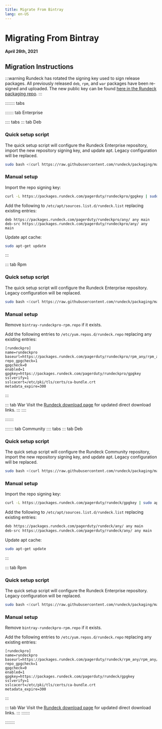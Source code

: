 ```yaml
---
title: Migrate From Bintray
lang: en-US
---
```


# Migrating From Bintray
**April 26th, 2021**

## Migration Instructions
:::warning
Rundeck has rotated the signing key used to sign release packages. All previously released
`deb`, `rpm`, and `war` packages have been re-signed and uploaded. The new public key can be found [here in the Rundeck packaging repo](https://raw.githubusercontent.com/rundeck/packaging/main/pubring.gpg).
:::


:::::::: tabs

::::::: tab Enterprise

:::: tabs
::: tab Deb
### Quick setup script
The quick setup script will configure the Rundeck Enterprise repository,
import the new repository signing key, and update apt. Legacy configuration
will be replaced.

```bash
sudo bash <(curl https://raw.githubusercontent.com/rundeck/packaging/main/scripts/deb-setup.sh) rundeckpro
```

### Manual setup

Import the repo signing key:
```bash
curl -L https://packages.rundeck.com/pagerduty/rundeckpro/gpgkey | sudo apt-key add -
```

Add the following to `/etc/apt/sources.list.d/rundeck.list` replacing existing entries:
```
deb https://packages.rundeck.com/pagerduty/rundeckpro/any/ any main
deb-src https://packages.rundeck.com/pagerduty/rundeckpro/any/ any main
```

Update apt cache:
```bash
sudo apt-get update
```

:::

::: tab Rpm
### Quick setup script
The quick setup script will configure the Rundeck Enterprise repository. Legacy configuration
will be replaced.

```bash
sudo bash <(curl https://raw.githubusercontent.com/rundeck/packaging/main/scripts/rpm-setup.sh) rundeckpro
```

### Manual setup

Remove `bintray-rundeckpro-rpm.repo` if it exists.

Add the following entries to `/etc/yum.repos.d/rundeck.repo` replacing any existing entries:
```properties
[rundeckpro]
name=rundeckpro
baseurl=https://packages.rundeck.com/pagerduty/rundeckpro/rpm_any/rpm_any/$basearch
repo_gpgcheck=1
gpgcheck=0
enabled=1
gpgkey=https://packages.rundeck.com/pagerduty/rundeckpro/gpgkey
sslverify=1
sslcacert=/etc/pki/tls/certs/ca-bundle.crt
metadata_expire=300
```

:::

::: tab War
Visit the [Rundeck download page](https://download.rundeck.com) for updated direct
download links.
:::
::::

:::::::


::::::: tab Community
:::: tabs
::: tab Deb
### Quick setup script
The quick setup script will configure the Rundeck Community repository,
import the new repository signing key, and update apt. Legacy configuration
will be replaced.

```bash
sudo bash <(curl https://raw.githubusercontent.com/rundeck/packaging/main/scripts/deb-setup.sh) rundeck
```

### Manual setup

Import the repo signing key:
```bash
curl -L https://packages.rundeck.com/pagerduty/rundeck/gpgkey | sudo apt-key add -
```

Add the following to `/etc/apt/sources.list.d/rundeck.list` replacing existing entries:
```bash
deb https://packages.rundeck.com/pagerduty/rundeck/any/ any main
deb-src https://packages.rundeck.com/pagerduty/rundeck/any/ any main
```

Update apt cache:
```bash
sudo apt-get update
```

:::

::: tab Rpm
### Quick setup script
The quick setup script will configure the Rundeck Enterprise repository. Legacy configuration
will be replaced.

```bash
sudo bash <(curl https://raw.githubusercontent.com/rundeck/packaging/main/scripts/rpm-setup.sh) rundeckpro
```

### Manual setup

Remove `bintray-rundeckpro-rpm.repo` if it exists.

Add the following entries to `/etc/yum.repos.d/rundeck.repo` replacing any existing entries:
```properties
[rundeckpro]
name=rundeckpro
baseurl=https://packages.rundeck.com/pagerduty/rundeck/rpm_any/rpm_any/$basearch
repo_gpgcheck=1
gpgcheck=0
enabled=1
gpgkey=https://packages.rundeck.com/pagerduty/rundeck/gpgkey
sslverify=1
sslcacert=/etc/pki/tls/certs/ca-bundle.crt
metadata_expire=300
```

:::

::: tab War
Visit the [Rundeck download page](https://docs.rundeck.com/downloads.html) for updated direct
download links.
:::
:::::::

::::::::
